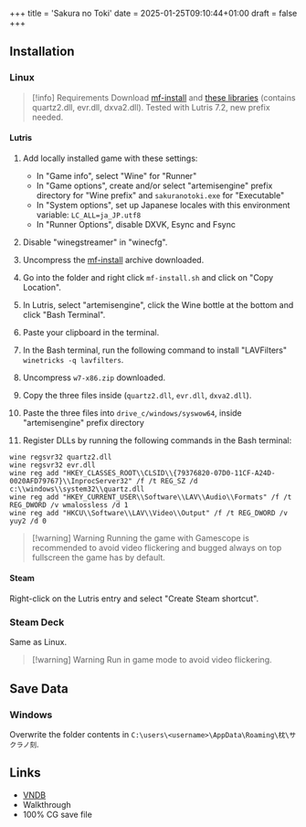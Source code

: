 +++
title = 'Sakura no Toki'
date = 2025-01-25T09:10:44+01:00
draft = false
+++

## Installation

### Linux

> [!info] Requirements
> Download [mf-install](https://github.com/z0z0z/mf-install/archive/refs/heads/master.zip) and [these libraries](https://www.visualnovelwiki.org/tutorials/v20431/w7-x86.zip) (contains quartz2.dll, evr.dll, dxva2.dll). Tested with Lutris 7.2, new prefix needed.

#### Lutris

1. Add locally installed game with these settings:

   * In "Game info", select "Wine" for "Runner"
   * In "Game options", create and/or select "artemisengine" prefix directory for "Wine prefix" and `sakuranotoki.exe` for "Executable"
   * In "System options", set up Japanese locales with this environment variable: `LC_ALL=ja_JP.utf8`
   * In "Runner Options", disable DXVK, Esync and Fsync

2. Disable "winegstreamer" in "winecfg".
3. Uncompress the [mf-install](https://github.com/z0z0z/mf-install/archive/refs/heads/master.zip) archive downloaded.
4. Go into the folder and right click `mf-install.sh` and click on "Copy Location".
5. In Lutris, select "artemisengine", click the Wine bottle at the bottom and click "Bash Terminal".
6. Paste your clipboard in the terminal.
7. In the Bash terminal, run the following command to install "LAVFilters" `winetricks -q lavfilters`.
8. Uncompress `w7-x86.zip` downloaded.
9. Copy the three files inside (`quartz2.dll`, `evr.dll`, `dxva2.dll`).
10. Paste the three files into `drive_c/windows/syswow64`, inside "artemisengine" prefix directory
11. Register DLLs by running the following commands in the Bash terminal:

   ```
   wine regsvr32 quartz2.dll
   wine regsvr32 evr.dll
   wine reg add "HKEY_CLASSES_ROOT\\CLSID\\{79376820-07D0-11CF-A24D-0020AFD79767}\\InprocServer32" /f /t REG_SZ /d c:\\windows\\system32\\quartz.dll
   wine reg add "HKEY_CURRENT_USER\\Software\\LAV\\Audio\\Formats" /f /t REG_DWORD /v wmalossless /d 1
   wine reg add "HKCU\\Software\\LAV\\Video\\Output" /f /t REG_DWORD /v yuy2 /d 0
   ```

> [!warning] Warning
> Running the game with Gamescope is recommended to avoid video flickering and bugged always on top fullscreen the game has by default.

#### Steam

Right-click on the Lutris entry and select "Create Steam shortcut".

### Steam Deck

Same as Linux.

> [!warning] Warning
> Run in game mode to avoid video flickering.

## Save Data

### Windows

Overwrite the folder contents in `C:\users\<username>\AppData\Roaming\枕\サクラノ刻`.

## Links

* [VNDB](https://vndb.org/v20431)
* Walkthrough
* 100% CG save file